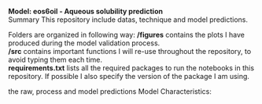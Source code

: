 **Model: eos6oil - Aqueous solubility prediction** 
<br>
Summary
This repository include datas, technique and model predictions.

Folders are organized in following way:
**/figures** contains the plots I have produced during the model validation process. <br>
**/src** contains important functions I will re-use throughout the repository, to avoid typing them each time. <br>
**requirements.txt** lists all the required packages to run the notebooks in this repository. If possible I also specify the version of the package I am using. <br>

the raw, process and model predictions 
Model Characteristics:
